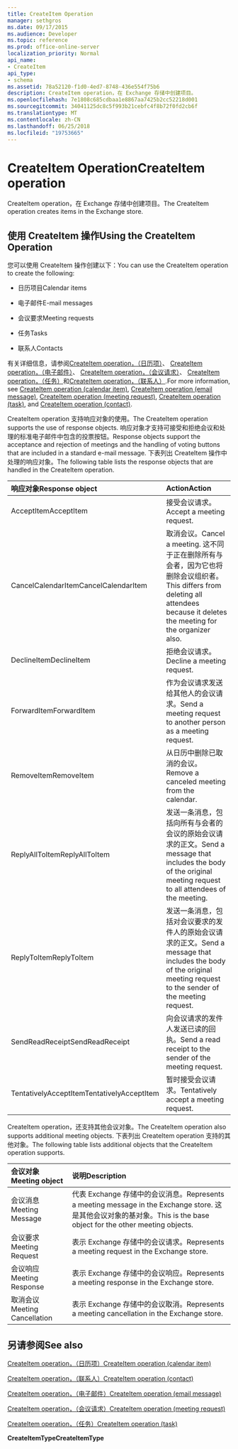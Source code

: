```yaml
---
title: CreateItem Operation
manager: sethgros
ms.date: 09/17/2015
ms.audience: Developer
ms.topic: reference
ms.prod: office-online-server
localization_priority: Normal
api_name:
- CreateItem
api_type:
- schema
ms.assetid: 78a52120-f1d0-4ed7-8748-436e554f75b6
description: CreateItem operation，在 Exchange 存储中创建项目。
ms.openlocfilehash: 7e1808c685cdbaa1e8867aa7425b2cc52218d001
ms.sourcegitcommit: 34041125dc8c5f993b21cebfc4f8b72f0fd2cb6f
ms.translationtype: MT
ms.contentlocale: zh-CN
ms.lasthandoff: 06/25/2018
ms.locfileid: "19753665"
---
```

# <a name="createitem-operation"></a><span data-ttu-id="946f9-103">CreateItem Operation</span><span class="sxs-lookup"><span data-stu-id="946f9-103">CreateItem operation</span></span>

<span data-ttu-id="946f9-104">CreateItem operation，在 Exchange 存储中创建项目。</span><span class="sxs-lookup"><span data-stu-id="946f9-104">The CreateItem operation creates items in the Exchange store.</span></span>
  
## <a name="using-the-createitem-operation"></a><span data-ttu-id="946f9-105">使用 CreateItem 操作</span><span class="sxs-lookup"><span data-stu-id="946f9-105">Using the CreateItem Operation</span></span>

<span data-ttu-id="946f9-106">您可以使用 CreateItem 操作创建以下：</span><span class="sxs-lookup"><span data-stu-id="946f9-106">You can use the CreateItem operation to create the following:</span></span>
  
- <span data-ttu-id="946f9-107">日历项目</span><span class="sxs-lookup"><span data-stu-id="946f9-107">Calendar items</span></span>
    
- <span data-ttu-id="946f9-108">电子邮件</span><span class="sxs-lookup"><span data-stu-id="946f9-108">E-mail messages</span></span>
    
- <span data-ttu-id="946f9-109">会议要求</span><span class="sxs-lookup"><span data-stu-id="946f9-109">Meeting requests</span></span>
    
- <span data-ttu-id="946f9-110">任务</span><span class="sxs-lookup"><span data-stu-id="946f9-110">Tasks</span></span>
    
- <span data-ttu-id="946f9-111">联系人</span><span class="sxs-lookup"><span data-stu-id="946f9-111">Contacts</span></span>
    
<span data-ttu-id="946f9-112">有关详细信息，请参阅[CreateItem operation，（日历项）](createitem-operation-calendar-item.md)、 [CreateItem operation，（电子邮件）](createitem-operation-email-message.md)、 [CreateItem operation，（会议请求）](createitem-operation-meeting-request.md)、 [CreateItem operation，（任务）](createitem-operation-task.md)和[CreateItem operation，（联系人）](createitem-operation-contact.md).</span><span class="sxs-lookup"><span data-stu-id="946f9-112">For more information, see [CreateItem operation (calendar item)](createitem-operation-calendar-item.md), [CreateItem operation (email message)](createitem-operation-email-message.md), [CreateItem operation (meeting request)](createitem-operation-meeting-request.md), [CreateItem operation (task)](createitem-operation-task.md), and [CreateItem operation (contact)](createitem-operation-contact.md).</span></span>
  
<span data-ttu-id="946f9-113">CreateItem operation 支持响应对象的使用。</span><span class="sxs-lookup"><span data-stu-id="946f9-113">The CreateItem operation supports the use of response objects.</span></span> <span data-ttu-id="946f9-114">响应对象才支持可接受和拒绝会议和处理的标准电子邮件中包含的投票按钮。</span><span class="sxs-lookup"><span data-stu-id="946f9-114">Response objects support the acceptance and rejection of meetings and the handling of voting buttons that are included in a standard e-mail message.</span></span> <span data-ttu-id="946f9-115">下表列出 CreateItem 操作中处理的响应对象。</span><span class="sxs-lookup"><span data-stu-id="946f9-115">The following table lists the response objects that are handled in the CreateItem operation.</span></span>
  
|<span data-ttu-id="946f9-116">**响应对象**</span><span class="sxs-lookup"><span data-stu-id="946f9-116">**Response object**</span></span>|<span data-ttu-id="946f9-117">**Action**</span><span class="sxs-lookup"><span data-stu-id="946f9-117">**Action**</span></span>|
|:-----|:-----|
|<span data-ttu-id="946f9-118">AcceptItem</span><span class="sxs-lookup"><span data-stu-id="946f9-118">AcceptItem</span></span>  <br/> |<span data-ttu-id="946f9-119">接受会议请求。</span><span class="sxs-lookup"><span data-stu-id="946f9-119">Accept a meeting request.</span></span>  <br/> |
|<span data-ttu-id="946f9-120">CancelCalendarItem</span><span class="sxs-lookup"><span data-stu-id="946f9-120">CancelCalendarItem</span></span>  <br/> |<span data-ttu-id="946f9-121">取消会议。</span><span class="sxs-lookup"><span data-stu-id="946f9-121">Cancel a meeting.</span></span> <span data-ttu-id="946f9-122">这不同于正在删除所有与会者，因为它也将删除会议组织者。</span><span class="sxs-lookup"><span data-stu-id="946f9-122">This differs from deleting all attendees because it deletes the meeting for the organizer also.</span></span>  <br/> |
|<span data-ttu-id="946f9-123">DeclineItem</span><span class="sxs-lookup"><span data-stu-id="946f9-123">DeclineItem</span></span>  <br/> |<span data-ttu-id="946f9-124">拒绝会议请求。</span><span class="sxs-lookup"><span data-stu-id="946f9-124">Decline a meeting request.</span></span>  <br/> |
|<span data-ttu-id="946f9-125">ForwardItem</span><span class="sxs-lookup"><span data-stu-id="946f9-125">ForwardItem</span></span>  <br/> |<span data-ttu-id="946f9-126">作为会议请求发送给其他人的会议请求。</span><span class="sxs-lookup"><span data-stu-id="946f9-126">Send a meeting request to another person as a meeting request.</span></span>  <br/> |
|<span data-ttu-id="946f9-127">RemoveItem</span><span class="sxs-lookup"><span data-stu-id="946f9-127">RemoveItem</span></span>  <br/> |<span data-ttu-id="946f9-128">从日历中删除已取消的会议。</span><span class="sxs-lookup"><span data-stu-id="946f9-128">Remove a canceled meeting from the calendar.</span></span>  <br/> |
|<span data-ttu-id="946f9-129">ReplyAllToItem</span><span class="sxs-lookup"><span data-stu-id="946f9-129">ReplyAllToItem</span></span>  <br/> |<span data-ttu-id="946f9-130">发送一条消息，包括向所有与会者的会议的原始会议请求的正文。</span><span class="sxs-lookup"><span data-stu-id="946f9-130">Send a message that includes the body of the original meeting request to all attendees of the meeting.</span></span>  <br/> |
|<span data-ttu-id="946f9-131">ReplyToItem</span><span class="sxs-lookup"><span data-stu-id="946f9-131">ReplyToItem</span></span>  <br/> |<span data-ttu-id="946f9-132">发送一条消息，包括对会议要求的发件人的原始会议请求的正文。</span><span class="sxs-lookup"><span data-stu-id="946f9-132">Send a message that includes the body of the original meeting request to the sender of the meeting request.</span></span>  <br/> |
|<span data-ttu-id="946f9-133">SendReadReceipt</span><span class="sxs-lookup"><span data-stu-id="946f9-133">SendReadReceipt</span></span>  <br/> |<span data-ttu-id="946f9-134">向会议请求的发件人发送已读的回执。</span><span class="sxs-lookup"><span data-stu-id="946f9-134">Send a read receipt to the sender of the meeting request.</span></span>  <br/> |
|<span data-ttu-id="946f9-135">TentativelyAcceptItem</span><span class="sxs-lookup"><span data-stu-id="946f9-135">TentativelyAcceptItem</span></span>  <br/> |<span data-ttu-id="946f9-136">暂时接受会议请求。</span><span class="sxs-lookup"><span data-stu-id="946f9-136">Tentatively accept a meeting request.</span></span>  <br/> |
   
<span data-ttu-id="946f9-137">CreateItem operation，还支持其他会议对象。</span><span class="sxs-lookup"><span data-stu-id="946f9-137">The CreateItem operation also supports additional meeting objects.</span></span> <span data-ttu-id="946f9-138">下表列出 CreateItem operation 支持的其他对象。</span><span class="sxs-lookup"><span data-stu-id="946f9-138">The following table lists additional objects that the CreateItem operation supports.</span></span>
  
|<span data-ttu-id="946f9-139">**会议对象**</span><span class="sxs-lookup"><span data-stu-id="946f9-139">**Meeting object**</span></span>|<span data-ttu-id="946f9-140">**说明**</span><span class="sxs-lookup"><span data-stu-id="946f9-140">**Description**</span></span>|
|:-----|:-----|
|<span data-ttu-id="946f9-141">会议消息</span><span class="sxs-lookup"><span data-stu-id="946f9-141">Meeting Message</span></span>  <br/> |<span data-ttu-id="946f9-142">代表 Exchange 存储中的会议消息。</span><span class="sxs-lookup"><span data-stu-id="946f9-142">Represents a meeting message in the Exchange store.</span></span> <span data-ttu-id="946f9-143">这是其他会议对象的基对象。</span><span class="sxs-lookup"><span data-stu-id="946f9-143">This is the base object for the other meeting objects.</span></span>  <br/> |
|<span data-ttu-id="946f9-144">会议要求</span><span class="sxs-lookup"><span data-stu-id="946f9-144">Meeting Request</span></span>  <br/> |<span data-ttu-id="946f9-145">表示 Exchange 存储中的会议请求。</span><span class="sxs-lookup"><span data-stu-id="946f9-145">Represents a meeting request in the Exchange store.</span></span>  <br/> |
|<span data-ttu-id="946f9-146">会议响应</span><span class="sxs-lookup"><span data-stu-id="946f9-146">Meeting Response</span></span>  <br/> |<span data-ttu-id="946f9-147">表示 Exchange 存储中的会议响应。</span><span class="sxs-lookup"><span data-stu-id="946f9-147">Represents a meeting response in the Exchange store.</span></span>  <br/> |
|<span data-ttu-id="946f9-148">取消会议</span><span class="sxs-lookup"><span data-stu-id="946f9-148">Meeting Cancellation</span></span>  <br/> |<span data-ttu-id="946f9-149">表示 Exchange 存储中的会议取消。</span><span class="sxs-lookup"><span data-stu-id="946f9-149">Represents a meeting cancellation in the Exchange store.</span></span>  <br/> |
   
## <a name="see-also"></a><span data-ttu-id="946f9-150">另请参阅</span><span class="sxs-lookup"><span data-stu-id="946f9-150">See also</span></span>



[<span data-ttu-id="946f9-151">CreateItem operation，（日历项）</span><span class="sxs-lookup"><span data-stu-id="946f9-151">CreateItem operation (calendar item)</span></span>](createitem-operation-calendar-item.md)
  
[<span data-ttu-id="946f9-152">CreateItem operation，（联系人）</span><span class="sxs-lookup"><span data-stu-id="946f9-152">CreateItem operation (contact)</span></span>](createitem-operation-contact.md)
  
[<span data-ttu-id="946f9-153">CreateItem operation，（电子邮件）</span><span class="sxs-lookup"><span data-stu-id="946f9-153">CreateItem operation (email message)</span></span>](createitem-operation-email-message.md)
  
[<span data-ttu-id="946f9-154">CreateItem operation，（会议请求）</span><span class="sxs-lookup"><span data-stu-id="946f9-154">CreateItem operation (meeting request)</span></span>](createitem-operation-meeting-request.md)
  
[<span data-ttu-id="946f9-155">CreateItem operation，（任务）</span><span class="sxs-lookup"><span data-stu-id="946f9-155">CreateItem operation (task)</span></span>](createitem-operation-task.md)
  
 <span data-ttu-id="946f9-156">**CreateItemType**</span><span class="sxs-lookup"><span data-stu-id="946f9-156">**CreateItemType**</span></span>

